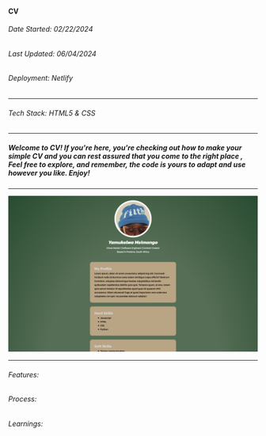 #### CV
###### Date Started: 02/22/2024
###### Last Updated: 06/04/2024
###### Deployment: Netlify

---
###### Tech Stack: HTML5 & CSS

---
##### Welcome to CV! If you're here, you're checking out how to make your simple CV and you can rest assured that you come to  the right place , Feel free to explore, and remember, the code is yours to adapt and use however you like. Enjoy! ######
---

![Project Image](./img/1.png)

---

###### Features:

###### Process:

###### Learnings:


